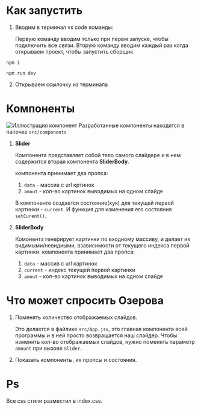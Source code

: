 # Как запустить
1. Вводим в терминал vs code команды:

   Первую команду вводим только при первм запуске, чтобы подключить все связи.
   Вторую команду вводим каждый раз когда открываем проект, чтобы запустить сборщик.
```
npm i
```
```
npm run dev
```
2. Открываем ссылочку из терминала
# Компоненты
![Иллюстрация компонент](https://i.ibb.co/pypF9TX/components.jpg)
Разработанные компоненты находятся в папочке ```src/components```
1. **Slider**
   
   Компонента представляет собой тело самого слайдере и в нем содержится вторая компонента **SliderBody**.
   
   компонента принимает два пропса:
   1. ```data``` - массив с url кртинок
   2. ```amout``` - кол-во картинок выводимых на одном слайде
  
   В компоненте создается состояние(хук) для текущей первой картинки - ```сurrent```.
   И функция для изменения его состояния ```setCurent()```.
      
3. **SliderBody**
   
   Комонента генерирует картинки по входному массиву, и делает их видимыми/невидиыми, взависимости от текущего индекса первой картинки.
   компонента принимает два пропса:
   1. ```data``` - массив с url картинок
   2. ```current``` - индекс текущей первой картинки
   3. ```amout``` - кол-во картинок выводимых на одном слайде
  
# Что может спросить Озерова
   1. Поменять количество отображаемых слайдов.
  
      Это делается в файлике ```src/App.jsx```, это главная компонента всей программы и в ней просто возвращается наш слайдер. Чтобы изменить кол-во отображаемых слайдов, нужно поменять параметр ```amount``` при вызове ```Slider```.
   2. Показать компоненты, их пропсы и состояния.
# Ps
   Все css стили разместил в index.css.
